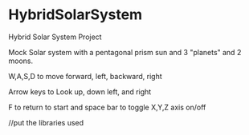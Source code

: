 # HybridSolarSystem
 Hybrid Solar System Project

Mock Solar system with a pentagonal prism sun and 3 "planets" and 2 moons. 

W,A,S,D to move forward, left, backward, right 

Arrow keys to Look up, down left, and right

F to return to start and space bar to toggle X,Y,Z axis on/off

//put the libraries used
